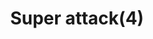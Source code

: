 ---
layout: item
title: Super attack(4)
item-id: 2436
datatable: true
id: 2436
name: "Super attack(4)"
members: true
lowalch: 90
highalch: 135
examine: "4 doses of super Attack potion."
monsters:
  - id: 2054
    name: "Chaos Elemental"
    members: true
    combat_level: 305
    wiki_url: "https://oldschool.runescape.wiki/w/Chaos_Elemental"
    drops:
      - quantity: "1"
        rarity: 0.1
    image: "https://oldschool.runescape.wiki/images/thumb/a/a9/Chaos_Elemental.png/1200px-Chaos_Elemental.png?c170c"
---